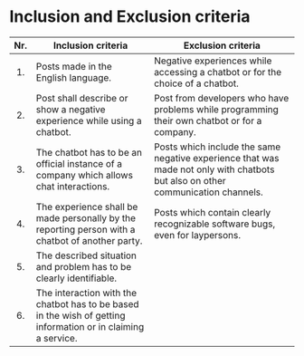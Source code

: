 # Inclusion and Exclusion criteria

|Nr.|Inclusion criteria|Exclusion criteria |
|:---:|---|---|
|1.|Posts made in the English language. |Negative experiences while accessing a chatbot or for the choice of a chatbot. |
|2.|Post shall describe or show a negative experience while using a chatbot. |Post from developers who have problems while programming their own chatbot or for a company. |
|3.|The chatbot has to be an official instance of a company which allows chat interactions. |Posts which include the same negative experience that was made not only with chatbots but also on other communication channels. |
|4.|The experience shall be made personally by the reporting person with a chatbot of another party. |Posts which contain clearly recognizable software bugs, even for laypersons. |
|5.|The described situation and problem has to be clearly identifiable. |   |
|6.|The interaction with the chatbot has to be based in the wish of getting information or in claiming a service. |   |